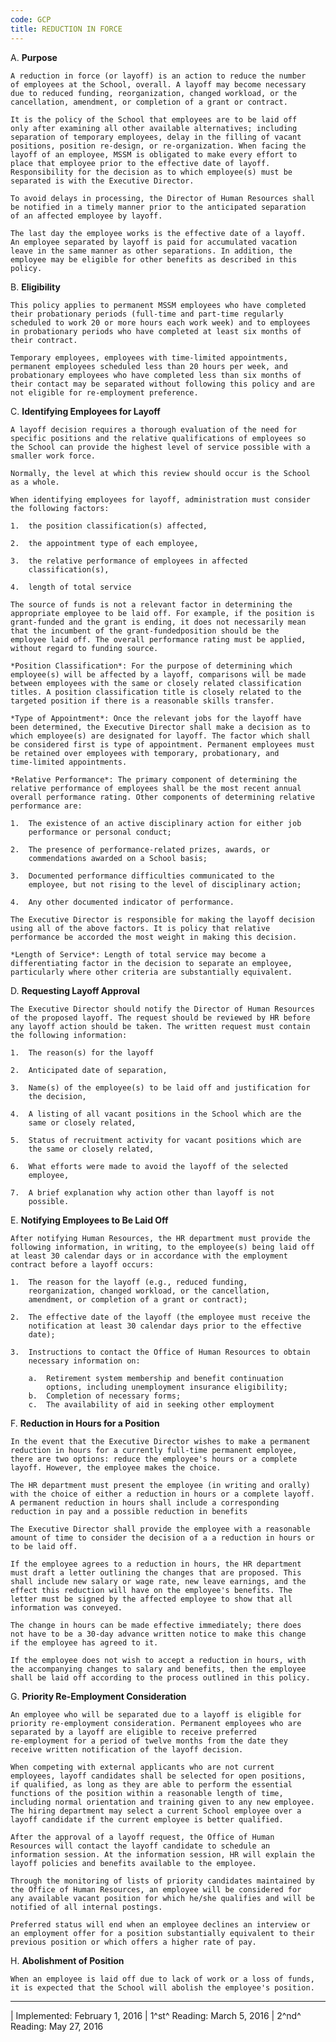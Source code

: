 ```yaml
---
code: GCP
title: REDUCTION IN FORCE
---
```


A.  **Purpose**

    A reduction in force (or layoff) is an action to reduce the number
    of employees at the School, overall. A layoff may become necessary
    due to reduced funding, reorganization, changed workload, or the
    cancellation, amendment, or completion of a grant or contract.

    It is the policy of the School that employees are to be laid off
    only after examining all other available alternatives; including
    separation of temporary employees, delay in the filling of vacant
    positions, position re-design, or re-organization. When facing the
    layoff of an employee, MSSM is obligated to make every effort to
    place that employee prior to the effective date of layoff.
    Responsibility for the decision as to which employee(s) must be
    separated is with the Executive Director.

    To avoid delays in processing, the Director of Human Resources shall
    be notified in a timely manner prior to the anticipated separation
    of an affected employee by layoff.

    The last day the employee works is the effective date of a layoff.
    An employee separated by layoff is paid for accumulated vacation
    leave in the same manner as other separations. In addition, the
    employee may be eligible for other benefits as described in this
    policy.

B.  **Eligibility**

    This policy applies to permanent MSSM employees who have completed
    their probationary periods (full-time and part-time regularly
    scheduled to work 20 or more hours each work week) and to employees
    in probationary periods who have completed at least six months of
    their contract.

    Temporary employees, employees with time-limited appointments,
    permanent employees scheduled less than 20 hours per week, and
    probationary employees who have completed less than six months of
    their contact may be separated without following this policy and are
    not eligible for re-employment preference.

C.  **Identifying Employees for Layoff**

    A layoff decision requires a thorough evaluation of the need for
    specific positions and the relative qualifications of employees so
    the School can provide the highest level of service possible with a
    smaller work force.

    Normally, the level at which this review should occur is the School
    as a whole.

    When identifying employees for layoff, administration must consider
    the following factors:

    1.  the position classification(s) affected,

    2.  the appointment type of each employee,

    3.  the relative performance of employees in affected
        classification(s),

    4.  length of total service

    The source of funds is not a relevant factor in determining the
    appropriate employee to be laid off. For example, if the position is
    grant-funded and the grant is ending, it does not necessarily mean
    that the incumbent of the grant-fundedposition should be the
    employee laid off. The overall performance rating must be applied,
    without regard to funding source.

    *Position Classification*: For the purpose of determining which
    employee(s) will be affected by a layoff, comparisons will be made
    between employees with the same or closely related classification
    titles. A position classification title is closely related to the
    targeted position if there is a reasonable skills transfer.

    *Type of Appointment*: Once the relevant jobs for the layoff have
    been determined, the Executive Director shall make a decision as to
    which employee(s) are designated for layoff. The factor which shall
    be considered first is type of appointment. Permanent employees must
    be retained over employees with temporary, probationary, and
    time-limited appointments.

    *Relative Performance*: The primary component of determining the
    relative performance of employees shall be the most recent annual
    overall performance rating. Other components of determining relative
    performance are:

    1.  The existence of an active disciplinary action for either job
        performance or personal conduct;

    2.  The presence of performance-related prizes, awards, or
        commendations awarded on a School basis;

    3.  Documented performance difficulties communicated to the
        employee, but not rising to the level of disciplinary action;

    4.  Any other documented indicator of performance.

    The Executive Director is responsible for making the layoff decision
    using all of the above factors. It is policy that relative
    performance be accorded the most weight in making this decision.

    *Length of Service*: Length of total service may become a
    differentiating factor in the decision to separate an employee,
    particularly where other criteria are substantially equivalent.

D.  **Requesting Layoff Approval**

    The Executive Director should notify the Director of Human Resources
    of the proposed layoff. The request should be reviewed by HR before
    any layoff action should be taken. The written request must contain
    the following information:

    1.  The reason(s) for the layoff

    2.  Anticipated date of separation,

    3.  Name(s) of the employee(s) to be laid off and justification for
        the decision,

    4.  A listing of all vacant positions in the School which are the
        same or closely related,

    5.  Status of recruitment activity for vacant positions which are
        the same or closely related,

    6.  What efforts were made to avoid the layoff of the selected
        employee,

    7.  A brief explanation why action other than layoff is not
        possible.

E.  **Notifying Employees to Be Laid Off**

    After notifying Human Resources, the HR department must provide the
    following information, in writing, to the employee(s) being laid off
    at least 30 calendar days or in accordance with the employment
    contract before a layoff occurs:

    1.  The reason for the layoff (e.g., reduced funding,
        reorganization, changed workload, or the cancellation,
        amendment, or completion of a grant or contract);

    2.  The effective date of the layoff (the employee must receive the
        notification at least 30 calendar days prior to the effective
        date);

    3.  Instructions to contact the Office of Human Resources to obtain
        necessary information on:

        a.  Retirement system membership and benefit continuation
            options, including unemployment insurance eligibility;
        b.  Completion of necessary forms;
        c.  The availability of aid in seeking other employment

F.  **Reduction in Hours for a Position**

    In the event that the Executive Director wishes to make a permanent
    reduction in hours for a currently full­-time permanent employee,
    there are two options: reduce the employee's hours or a complete
    layoff. However, the employee makes the choice.

    The HR department must present the employee (in writing and orally)
    with the choice of either a reduction in hours or a complete layoff.
    A permanent reduction in hours shall include a corresponding
    reduction in pay and a possible reduction in benefits

    The Executive Director shall provide the employee with a reasonable
    amount of time to consider the decision of a a reduction in hours or
    to be laid off.

    If the employee agrees to a reduction in hours, the HR department
    must draft a letter outlining the changes that are proposed. This
    shall include new salary or wage rate, new leave earnings, and the
    effect this reduction will have on the employee's benefits. The
    letter must be signed by the affected employee to show that all
    information was conveyed.

    The change in hours can be made effective immediately; there does
    not have to be a 30-day advance written notice to make this change
    if the employee has agreed to it.

    If the employee does not wish to accept a reduction in hours, with
    the accompanying changes to salary and benefits, then the employee
    shall be laid off according to the process outlined in this policy.

G.  **Priority Re-Employment Consideration**

    An employee who will be separated due to a layoff is eligible for
    priority re-employment consideration. Permanent employees who are
    separated by a layoff are eligible to receive preferred
    re-employment for a period of twelve months from the date they
    receive written notification of the layoff decision.

    When competing with external applicants who are not current
    employees, layoff candidates shall be selected for open positions,
    if qualified, as long as they are able to perform the essential
    functions of the position within a reasonable length of time,
    including normal orientation and training given to any new employee.
    The hiring department may select a current School employee over a
    layoff candidate if the current employee is better qualified.

    After the approval of a layoff request, the Office of Human
    Resources will contact the layoff candidate to schedule an
    information session. At the information session, HR will explain the
    layoff policies and benefits available to the employee.

    Through the monitoring of lists of priority candidates maintained by
    the Office of Human Resources, an employee will be considered for
    any available vacant position for which he/she qualifies and will be
    notified of all internal postings.

    Preferred status will end when an employee declines an interview or
    an employment offer for a position substantially equivalent to their
    previous position or which offers a higher rate of pay.

H.  **Abolishment of Position**

    When an employee is laid off due to lack of work or a loss of funds,
    it is expected that the School will abolish the employee's position.

------------------------------------------------------------------------

| Implemented: February 1, 2016
| 1^st^ Reading: March 5, 2016
| 2^nd^ Reading: May 27, 2016
